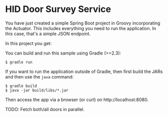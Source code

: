 # HID Door Survey Service

You have just created a simple Spring Boot project in Groovy incorporating the
Actuator. This includes everything you need to run the application. In this
case, that's a simple JSON endpoint.

In this project you get:


You can build and run this sample using Gradle (>=2.3):

```
$ gradle run
```

If you want to run the application outside of Gradle, then first build the JARs
and then use the `java` command:

```
$ gradle build
$ java -jar build/libs/*.jar
```

Then access the app via a browser (or curl) on http://localhost:8080.

TODO: Fetch both/all doors in parallel.

